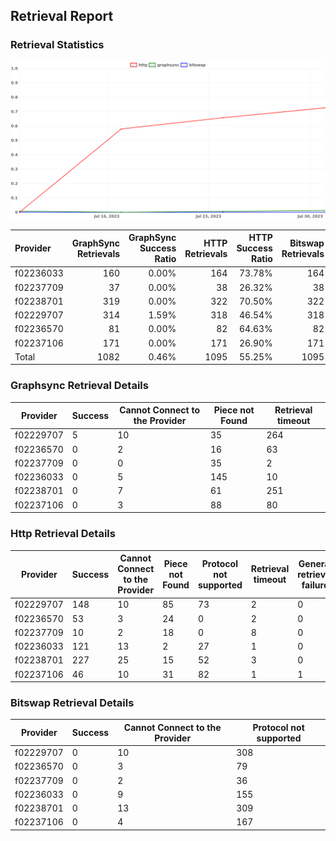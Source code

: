 ## Retrieval Report
### Retrieval Statistics
<img src="https://raw.githubusercontent.com/data-preservation-programs/filplus-checker-assets/main/filecoin-project/filecoin-plus-large-datasets/issues/1834/1690857977081.png"/>

| Provider  | GraphSync Retrievals | GraphSync Success Ratio | HTTP Retrievals | HTTP Success Ratio | Bitswap Retrievals | Bitswap Success Ratio |
| :-------- | -------------------: | ----------------------: | --------------: | -----------------: | -----------------: | --------------------: |
| f02236033 |                  160 |                   0.00% |             164 |             73.78% |                164 |                 0.00% |
| f02237709 |                   37 |                   0.00% |              38 |             26.32% |                 38 |                 0.00% |
| f02238701 |                  319 |                   0.00% |             322 |             70.50% |                322 |                 0.00% |
| f02229707 |                  314 |                   1.59% |             318 |             46.54% |                318 |                 0.00% |
| f02236570 |                   81 |                   0.00% |              82 |             64.63% |                 82 |                 0.00% |
| f02237106 |                  171 |                   0.00% |             171 |             26.90% |                171 |                 0.00% |
| Total     |                 1082 |                   0.46% |            1095 |             55.25% |               1095 |                 0.00% |

### Graphsync Retrieval Details
| Provider  | Success | Cannot Connect to the Provider | Piece not Found | Retrieval timeout |
| --------- | ------- | ------------------------------ | --------------- | ----------------- |
| f02229707 | 5       | 10                             | 35              | 264               |
| f02236570 | 0       | 2                              | 16              | 63                |
| f02237709 | 0       | 0                              | 35              | 2                 |
| f02236033 | 0       | 5                              | 145             | 10                |
| f02238701 | 0       | 7                              | 61              | 251               |
| f02237106 | 0       | 3                              | 88              | 80                |

### Http Retrieval Details
| Provider  | Success | Cannot Connect to the Provider | Piece not Found | Protocol not supported | Retrieval timeout | General retrieval failure |
| --------- | ------- | ------------------------------ | --------------- | ---------------------- | ----------------- | ------------------------- |
| f02229707 | 148     | 10                             | 85              | 73                     | 2                 | 0                         |
| f02236570 | 53      | 3                              | 24              | 0                      | 2                 | 0                         |
| f02237709 | 10      | 2                              | 18              | 0                      | 8                 | 0                         |
| f02236033 | 121     | 13                             | 2               | 27                     | 1                 | 0                         |
| f02238701 | 227     | 25                             | 15              | 52                     | 3                 | 0                         |
| f02237106 | 46      | 10                             | 31              | 82                     | 1                 | 1                         |

### Bitswap Retrieval Details
| Provider  | Success | Cannot Connect to the Provider | Protocol not supported |
| --------- | ------- | ------------------------------ | ---------------------- |
| f02229707 | 0       | 10                             | 308                    |
| f02236570 | 0       | 3                              | 79                     |
| f02237709 | 0       | 2                              | 36                     |
| f02236033 | 0       | 9                              | 155                    |
| f02238701 | 0       | 13                             | 309                    |
| f02237106 | 0       | 4                              | 167                    |
